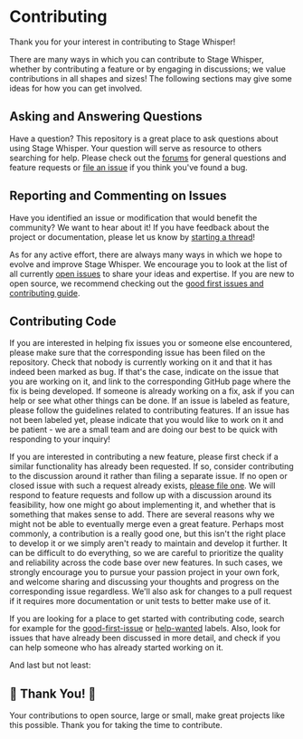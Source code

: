 # Contributing

Thank you for your interest in contributing to Stage Whisper!

There are many ways in which you can contribute to Stage Whisper, whether by
contributing a feature or by engaging in discussions; we value contributions in
all shapes and sizes! The following sections may give some ideas for how you can
get involved.

## Asking and Answering Questions

Have a question? This repository is a great place to ask questions about using
Stage Whisper. Your question will serve as resource to others
searching for help. Please check out the [forums](https://github.com/Stage-Whisper/Stage-Whisper/discussions)
for general questions and feature requests or [file an issue](https://github.com/Stage-Whisper/Stage-Whisper/issues/new/choose)
if you think you've found a bug.

## Reporting and Commenting on Issues

Have you identified an issue or modification that would benefit the community?
We want to hear about it! If you have feedback about the project or documentation,
please let us know by [starting a thread](https://github.com/Stage-Whisper/Stage-Whisper/discussions/new)!

As for any active effort, there are always many ways in which we hope to evolve
and improve Stage Whisper. We encourage you to look at the list of all
currently [open issues](https://github.com/Stage-Whisper/Stage-Whisper/issues) to share
your ideas and expertise. If you are new to open source, we recommend checking
out the [good first issues and contributing guide](https://github.com/Stage-Whisper/Stage-Whisper/contribute).

## Contributing Code

If you are interested in helping fix issues you or someone else encountered,
please make sure that the corresponding issue has been filed on the repository.
Check that nobody is currently working on it and that it has indeed been marked
as bug. If that's the case, indicate on the issue that you are working on it,
and link to the corresponding GitHub page where the fix is being developed. If
someone is already working on a fix, ask if you can help or see what other
things can be done. If an issue is labeled as feature, please follow the
guidelines related to contributing features. If an issue has not been labeled
yet, please indicate that you would like to work on it and be patient - we are a
small team and are doing our best to be quick with responding to your inquiry!

If you are interested in contributing a new feature, please first check if a
similar functionality has already been requested. If so, consider contributing
to the discussion around it rather than filing a separate issue. If no open or
closed issue with such a request already exists, [please file one](https://github.com/Stage-Whisper/Stage-Whisper/discussions/new?category=ideas).
We will respond to feature requests and follow up with a discussion around its
feasibility, how one might go about implementing it, and whether that is
something that makes sense to add. There are several reasons why we might not be
able to eventually merge even a great feature. Perhaps
most commonly, a contribution is a really good one, but this isn't the right
place to develop it or we simply aren't ready to maintain and develop it
further. It can be difficult to do everything, so we are careful to prioritize
the quality and reliability across the code base over new features. In such
cases, we strongly encourage you to pursue your passion project in your own
fork, and welcome sharing and discussing your thoughts and progress on the
corresponding issue regardless. We'll also ask for changes to a pull request if
it requires more documentation or unit tests to better make use of it.

If you are looking for a place to get started with contributing code, search for
example for the
[good-first-issue](https://github.com/Stage-Whisper/Stage-Whisper/labels/good%20first%20issue)
or [help-wanted](https://github.com/Stage-Whisper/Stage-Whisper/labels/help%20wanted)
labels. Also, look for issues that have already been discussed in more detail,
and check if you can help someone who has already started working on it.

And last but not least:

## 💖 Thank You! 💖

Your contributions to open source, large or small, make great projects like this
possible. Thank you for taking the time to contribute.
